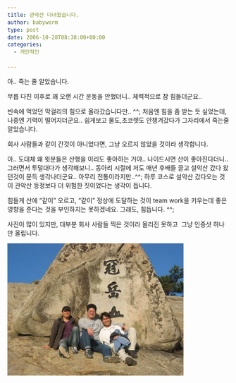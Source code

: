 ```yaml
---
title: 관악산 다녀왔습니다.
author: babyworm
type: post
date: 2006-10-28T08:38:00+00:00
categories:
  - 개인적인

---
```

아.. 죽는 줄 알았습니다.

무릅 다친 이후로 꽤 오랜 시간 운동을 안했더니.. 체력적으로 참 힘들더군요..

빈속에 먹었던 막걸리의 힘으로 올라갔습니다만.. ^^;
처음엔 힘을 좀 받는 듯 싶었는데, 나중엔 기력이 떨어지더군요..
쉽게보고 물도,초코렛도 안챙겨갔다가 그자리에서 죽는줄 알았습니다.

회사 사람들과 같이 간것이 아니었다면, 그냥 오르지 않았을 것이라 생각합니다.

아.. 도대체 왜 윗분들은 산행을 이리도 좋아하는 거야.. 나이드시면 산이 좋아진다더니.. 그러면서 투덜대다가 생각해보니.. 동아리 시절에 저도 매년 후배들 끌고 설악산 갔다 왔던것이 문득 생각나더군요.. 아무리 전통이라지만..^^;
하루 코스로 설악산 갔다오는 것이 관악산 등정보다 더 위험한 짓이었다는 생각이 듭니다.

힘들게 산에 “같이” 오르고, “같이” 정상에 도달하는 것이 team work을 키우는데 좋은 영향을 준다는 것을 부인하지는 못하겠네요. 그래도, 힘듭니다. ^^;

사진이 많이 있지만, 대부분 회사 사람들 찍은 것이라 올리진 못하고  그냥 인증샷 하나만 올립니다.

<img decoding="async" src="featured_1160802764.webp" >
